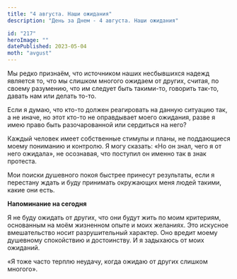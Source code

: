 ```yaml
---
title: "4 августа. Наши ожидания"
description: "День за Днем - 4 августа. Наши ожидания"

id: "217"
heroImage: ""
datePublished: 2023-05-04
moth: "avgust"
---
```


Мы редко признаём, что источником наших несбывшихся надежд является то, что мы
слишком многого ожидаем от других, считая, по своему разумению, что им следует
быть такими-то, говорить так-то, давать нам или делать то-то.

Если я думаю, что кто-то должен реагировать на данную ситуацию так, а не
иначе, но этот кто-то не оправдывает моего ожидания, разве я имею право быть
разочарованной или сердиться на него?

Каждый человек имеет собственные стимулы и планы, не поддающиеся моему
пониманию и контролю. Я могу сказать: «Но он знал, чего я от него ожидала», не
осознавая, что поступил он именно так в знак протеста.

Мои поиски душевного покоя быстрее принесут результаты, если я перестану ждать
и буду принимать окружающих меня людей такими, какие они есть.

**Напоминание на сегодня**

Я не буду ожидать от других, что они будут жить по моим критериям, основанным
на моём жизненном опыте и моих желаниях. Это искусное вмешательство носит
разрушительный характер. Оно вредит моему душевному спокойствию и достоинству.
И я задыхаюсь от моих ожиданий.

«Я тоже часто терплю неудачу, когда ожидаю от других слишком многого».
